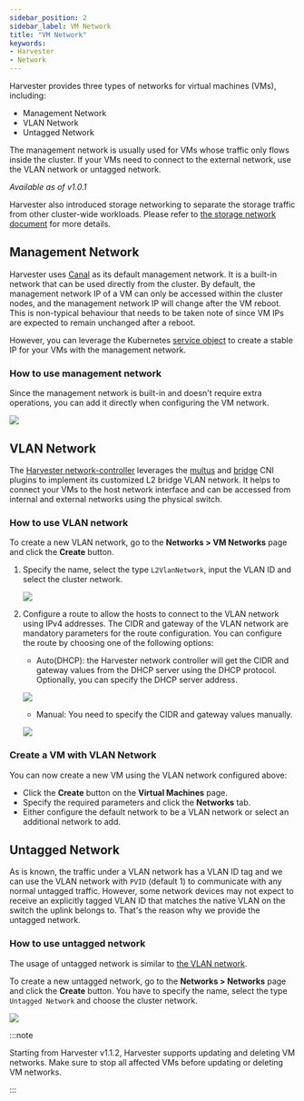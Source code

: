 ```yaml
---
sidebar_position: 2
sidebar_label: VM Network
title: "VM Network"
keywords:
- Harvester
- Network
---
```


Harvester provides three types of networks for virtual machines (VMs), including:

- Management Network
- VLAN Network
- Untagged Network

The management network is usually used for VMs whose traffic only flows inside the cluster. If your VMs need to connect to the external network, use the VLAN network or untagged network.

_Available as of v1.0.1_

Harvester also introduced storage networking to separate the storage traffic from other cluster-wide workloads. Please refer to [the storage network document](../advanced/storagenetwork.md) for more details.


## Management Network
Harvester uses [Canal](https://projectcalico.docs.tigera.io/getting-started/kubernetes/flannel/flannel) as its default management network. It is a built-in network that can be used directly from the cluster.
By default, the management network IP of a VM can only be accessed within the cluster nodes, and the management network IP will change after the VM reboot. This is non-typical behaviour that needs to be taken note of since VM IPs are expected to remain unchanged after a reboot.

However, you can leverage the Kubernetes [service object](https://kubevirt.io/user-guide/virtual_machines/service_objects/) to create a stable IP for your VMs with the management network.

### How to use management network
Since the management network is built-in and doesn't require extra operations, you can add it directly when configuring the VM network.

![](/img/v1.2/networking/management-network.png)

## VLAN Network

The [Harvester network-controller](https://github.com/harvester/harvester-network-controller) leverages the [multus](https://github.com/k8snetworkplumbingwg/multus-cni) and [bridge](https://www.cni.dev/plugins/current/main/bridge/) CNI plugins to implement its customized L2 bridge VLAN network. It helps to connect your VMs to the host network interface and can be accessed from internal and external networks using the physical switch.

### How to use VLAN network

To create a new VLAN network, go to the **Networks > VM Networks** page and click the **Create** button.

1. Specify the name, select the type `L2VlanNetwork`, input the VLAN ID and select the cluster network.

    ![](/img/v1.2/networking/create-vlan-network.png)

1. Configure a route to allow the hosts to connect to the VLAN network using IPv4 addresses. The CIDR and gateway of the VLAN network are mandatory parameters for the route configuration.  You can configure the route by choosing one of the following options:
    - Auto(DHCP): the Harvester network controller will get the CIDR and gateway values from the DHCP server using the DHCP protocol. Optionally, you can specify the DHCP server address.

    ![](/img/v1.2/networking/create-network-auto.png)

    - Manual: You need to specify the CIDR and gateway values manually.

    ![](/img/v1.2/networking/create-network-manual.png)

### Create a VM with VLAN Network
You can now create a new VM using the VLAN network configured above:

- Click the **Create** button on the **Virtual Machines** page.
- Specify the required parameters and click the **Networks** tab.
- Either configure the default network to be a VLAN network or select an additional network to add.

## Untagged Network

As is known, the traffic under a VLAN network has a VLAN ID tag and we can use the VLAN network with `PVID` (default 1) to communicate with any normal untagged traffic. However, some network devices may not expect to receive an explicitly tagged VLAN ID that matches the native VLAN on the switch the uplink belongs to. That's the reason why we provide the untagged network.

### How to use untagged network
The usage of untagged network is similar to [the VLAN network](./harvester-network.md#how-to-use-vlan-network).

To create a new untagged network, go to the **Networks > Networks** page and click the **Create** button. You have to specify the name, select the type `Untagged Network` and choose the cluster network.

![](/img/v1.2/networking/create-untagged-network.png)

:::note

Starting from Harvester v1.1.2, Harvester supports updating and deleting VM networks. Make sure to stop all affected VMs before updating or deleting VM networks.

:::
